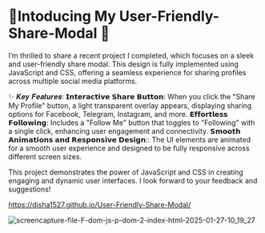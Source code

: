 <h1>🚀Intoducing My User-Friendly-Share-Modal 🚀</h1>
I’m thrilled to share a recent project I completed, which focuses on a sleek and user-friendly share modal. This design is fully implemented using JavaScript and CSS, offering a seamless experience for sharing profiles across multiple social media platforms.

✨ 𝑲𝒆𝒚 𝑭𝒆𝒂𝒕𝒖𝒓𝒆𝒔: 
 𝗜𝗻𝘁𝗲𝗿𝗮𝗰𝘁𝗶𝘃𝗲 𝗦𝗵𝗮𝗿𝗲 𝗕𝘂𝘁𝘁𝗼𝗻: When you click the "Share My Profile" button, a light transparent overlay appears, displaying sharing options for Facebook, Telegram, Instagram, and more.
 𝗘𝗳𝗳𝗼𝗿𝘁𝗹𝗲𝘀𝘀 𝗙𝗼𝗹𝗹𝗼𝘄𝗶𝗻𝗴: Includes a "Follow Me" button that toggles to "Following" with a single click, enhancing user engagement and connectivity.
 𝗦𝗺𝗼𝗼𝘁𝗵 𝗔𝗻𝗶𝗺𝗮𝘁𝗶𝗼𝗻𝘀 𝗮𝗻𝗱 𝗥𝗲𝘀𝗽𝗼𝗻𝘀𝗶𝘃𝗲 𝗗𝗲𝘀𝗶𝗴𝗻:: The UI elements are animated for a smooth user experience and designed to be fully responsive across different screen sizes.

This project demonstrates the power of JavaScript and CSS in creating engaging and dynamic user interfaces. I look forward to your feedback and suggestions!

https://disha1527.github.io/User-Friendly-Share-Modal/

![screencapture-file-F-dom-js-p-dom-2-index-html-2025-01-27-10_19_27](https://github.com/user-attachments/assets/50eb0d3c-a33d-4ee1-a0bc-c0fb7fbc49b3)


